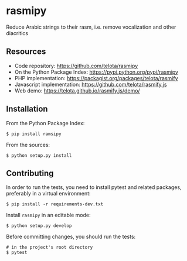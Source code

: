 # rasmipy

Reduce Arabic strings to their rasm, i.e. remove vocalization and other
diacritics

## Resources


*  Code repository: https://github.com/telota/rasmipy
*  On the Python Package Index: https://pypi.python.org/pypi/rasmipy
*  PHP implementation: https://packagist.org/packages/telota/rasmify
*  Javascript implementation: https://github.com/telota/rasmify.js
*  Web demo: https://telota.github.io/rasmify.js/demo/

## Installation

From the Python Package Index:

```
$ pip install ramsipy
```

From the sources:

```
$ python setup.py install
```
   

## Contributing

In order to run the tests, you need to install pytest and related packages,
preferably in a virtual environment:

```
$ pip install -r requirements-dev.txt
```

Install ```rasmipy``` in an editable mode:

```
$ python setup.py develop
```
    

Before committing changes, you should run the tests:

```
# in the project's root directory
$ pytest
```

